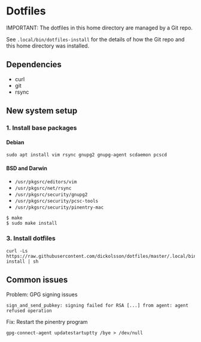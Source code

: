 # Dotfiles

IMPORTANT: The dotfiles in this home directory are managed by a Git repo.

See `.local/bin/dotfiles-install` for the details of how the Git repo and
this home directory was installed.

## Dependencies

- curl
- git
- rsync

## New system setup

### 1. Install base packages

#### Debian

```
sudo apt install vim rsync gnupg2 gnupg-agent scdaemon pcscd
```

#### BSD and Darwin

- `/usr/pkgsrc/editors/vim`
- `/usr/pkgsrc/net/rsync`
- `/usr/pkgsrc/security/gnupg2`
- `/usr/pkgsrc/security/pcsc-tools`
- `/usr/pkgsrc/security/pinentry-mac`

```
$ make
$ sudo make install
```

### 3. Install dotfiles

```
curl -Ls https://raw.githubusercontent.com/dickolsson/dotfiles/master/.local/bin/dotfiles-install | sh
```

## Common issues

Problem: GPG signing issues
```
sign_and_send_pubkey: signing failed for RSA [...] from agent: agent refused operation

```

Fix: Restart the pinentry program
```
gpg-connect-agent updatestartuptty /bye > /dev/null
```
